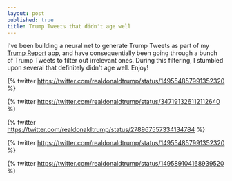 ```yaml
---
layout: post
published: true
title: Trump Tweets that didn't age well
---
```

I've been building a neural net to generate Trump Tweets as part of my [Trump Report](https://tr.david-merrick.com/) app, and have consequentially been going through a bunch of Trump Tweets to filter out irrelevant ones. During this filtering, I stumbled upon several that definitely didn't age well. Enjoy!

{% twitter https://twitter.com/realdonaldtrump/status/149554857991352320 %}

{% twitter https://twitter.com/realdonaldtrump/status/347191326112112640 %}

{% twitter https://twitter.com/realdonaldtrump/status/278967557334134784 %}

{% twitter https://twitter.com/realdonaldtrump/status/149554857991352320 %}

{% twitter https://twitter.com/realdonaldtrump/status/149589104168939520 %}

